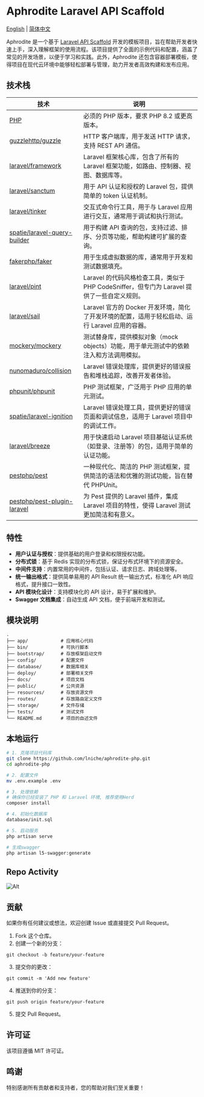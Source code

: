 # Aphrodite Laravel API Scaffold

[English](README.md) | [简体中文](README-zh.md)

Aphrodite 是一个基于 [Laravel API Scaffold](https://github.com/redot-src/laravel-api-scaffold) 开发的模板项目，旨在帮助开发者快速上手，深入理解框架的使用流程。该项目提供了全面的示例代码和配置，涵盖了常见的开发场景，以便于学习和实践。此外，Aphrodite 还包含容器部署模板，使得项目在现代云环境中能够轻松部署与管理，助力开发者高效构建和发布应用。

## 技术栈

| 技术                                                                            | 说明                                                                                            |
| ------------------------------------------------------------------------------- | ----------------------------------------------------------------------------------------------- |
| [PHP](https://www.php.net/)                                                     | 必须的 PHP 版本，要求 PHP 8.2 或更高版本。                                                      |
| [guzzlehttp/guzzle](https://github.com/guzzle/guzzle)                           | HTTP 客户端库，用于发送 HTTP 请求，支持 REST API 通信。                                         |
| [laravel/framework](https://github.com/laravel/framework)                       | Laravel 框架核心库，包含了所有的 Laravel 框架功能，如路由、控制器、视图、数据库等。             |
| [laravel/sanctum](https://github.com/laravel/sanctum)                           | 用于 API 认证和授权的 Laravel 包，提供简单的 token 认证机制。                                   |
| [laravel/tinker](https://github.com/laravel/tinker)                             | 交互式命令行工具，用于与 Laravel 应用进行交互，通常用于调试和执行测试。                         |
| [spatie/laravel-query-builder](https://github.com/spatie/laravel-query-builder) | 用于构建 API 查询的包，支持过滤、排序、分页等功能，帮助构建可扩展的查询。                       |
| [fakerphp/faker](https://github.com/FakerPHP/Faker)                             | 用于生成虚拟数据的库，通常用于开发和测试数据填充。                                              |
| [laravel/pint](https://github.com/laravel/pint)                                 | Laravel 的代码风格检查工具，类似于 PHP CodeSniffer，但专门为 Laravel 提供了一些自定义规则。     |
| [laravel/sail](https://github.com/laravel/sail)                                 | Laravel 官方的 Docker 开发环境，简化了开发环境的配置，适用于轻松启动、运行 Laravel 应用的容器。 |
| [mockery/mockery](https://github.com/mockery/mockery)                           | 测试替身库，提供模拟对象（mock objects）功能，用于单元测试中的依赖注入和方法调用模拟。          |
| [nunomaduro/collision](https://github.com/nunomaduro/collision)                 | Laravel 错误处理库，提供更好的错误报告和堆栈追踪，改善开发者体验。                              |
| [phpunit/phpunit](https://phpunit.de/)                                          | PHP 测试框架，广泛用于 PHP 应用的单元测试。                                                     |
| [spatie/laravel-ignition](https://github.com/spatie/laravel-ignition)           | Laravel 错误处理工具，提供更好的错误页面和调试信息，适用于 Laravel 项目中的调试工作。           |
| [laravel/breeze](https://github.com/laravel/breeze)                             | 用于快速启动 Laravel 项目基础认证系统（如登录、注册等）的包，适用于简单的认证功能。             |
| [pestphp/pest](https://pestphp.com/)                                            | 一种现代化、简洁的 PHP 测试框架，提供简洁的语法和优雅的测试功能，旨在替代 PHPUnit。             |
| [pestphp/pest-plugin-laravel](https://pestphp.com/)                             | 为 Pest 提供的 Laravel 插件，集成 Laravel 项目的特性，使得 Laravel 测试更加简洁和有意义。       |

## 特性

- **用户认证与授权**：提供基础的用户登录和权限授权功能。
- **分布式锁**：基于 Redis 实现的分布式锁，保证分布式环境下的资源安全。
- **中间件支持**：内置常用的中间件，包括认证、请求日志、跨域处理等。
- **统一输出格式**：提供简单易用的 API Result 统一输出方式，标准化 API 响应格式，提升接口一致性。
- **API 模块化设计**：支持模块化的 API 设计，易于扩展和维护。
- **Swagger 文档集成**：自动生成 API 文档，便于前端开发和测试。

## 模块说明

```
.
├── app/            # 应用核心代码
├── bin/            # 可执行脚本
├── bootstrap/      # 存放框架启动文件
├── config/         # 配置文件
├── database/       # 数据库相关
├── deploy/         # 部署相关文件
├── docs/           # 项目文档
├── public/         # 公共资源
├── resources/      # 存放资源文件
├── routes/         # 存放路由定义文件
├── storage/        # 文件存储
├── tests/          # 测试文件
└── README.md       # 项目的自述文件
```

## 本地运行

```bash
# 1. 克隆项目代码库
git clone https://github.com/lniche/aphrodite-php.git
cd aphrodite-php

# 2. 配置文件
mv .env.example .env

# 3. 处理依赖
# 确保你已经安装了 PHP 和 Laravel 环境, 推荐使用Herd
composer install

# 4. 初始化数据库
database/init.sql

# 5. 启动服务
php artisan serve

# 生成swagger
php artisan l5-swagger:generate
```

## Repo Activity

![Alt](https://repobeats.axiom.co/api/embed/92f87152abeaf234940e0a4979ac2644ab05a54f.svg "Repobeats analytics image")

## 贡献

如果你有任何建议或想法，欢迎创建 Issue 或直接提交 Pull Request。

1. Fork 这个仓库。
2. 创建一个新的分支：

```
git checkout -b feature/your-feature
```

3. 提交你的更改：

```
git commit -m 'Add new feature'
```

4. 推送到你的分支：

```
git push origin feature/your-feature
```

5. 提交 Pull Request。

## 许可证

该项目遵循 MIT 许可证。

## 鸣谢

特别感谢所有贡献者和支持者，您的帮助对我们至关重要！
